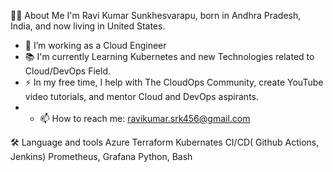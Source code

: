 👩‍💻 About Me
I'm Ravi Kumar Sunkhesvarapu, born in Andhra Pradesh, India, and now living in United States.

- 🔭 I’m working as a Cloud Engineer 
- 📚 I'm currently Learning Kubernetes and new Technologies related to Cloud/DevOps Field.
- ⚡ In my free time, I help with The CloudOps Community, create YouTube video tutorials, and mentor Cloud and DevOps aspirants.
- - 📫 How to reach me: ravikumar.srk456@gmail.com

🛠 Language and tools
Azure 
Terraform
Kubernates
CI/CD( Github Actions, Jenkins)
Prometheus, Grafana
Python, Bash
